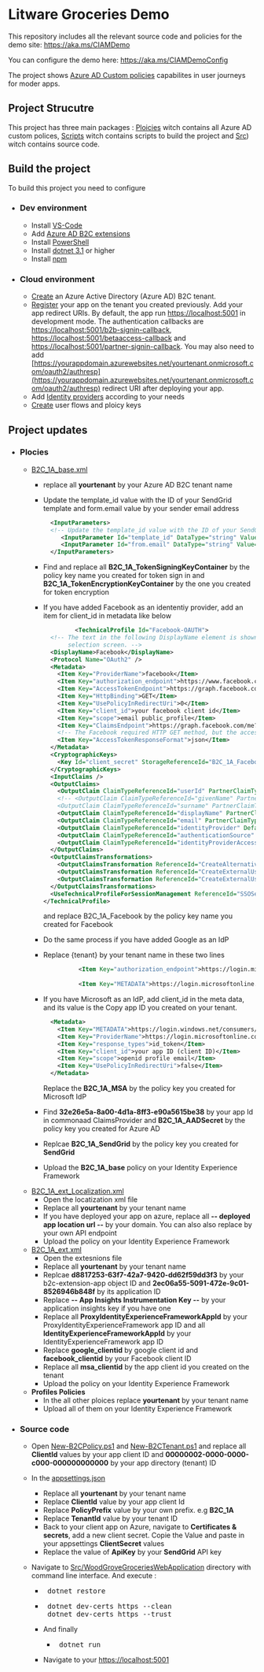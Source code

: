 # Litware Groceries Demo

This repository includes all the relevant source code and policies for the demo site: <https://aka.ms/CIAMDemo>

You can configure the demo here:  <https://aka.ms/CIAMDemoConfig>

The project shows [Azure AD Custom policies](https://docs.microsoft.com/en-us/azure/active-directory-b2c/custom-policy-overview) capabilites in user journeys for moder apps.

## Project Strucutre

This project has three main packages : [Ploicies](https://github.com/azure-ad-b2c/woodgrove-groceries-demo/tree/Release/Policies) witch contains all Azure AD custom polices, [Scripts](https://github.com/azure-ad-b2c/woodgrove-groceries-demo/tree/Release/Scripts) witch contains scripts to build the project and [Src](https://github.com/azure-ad-b2c/woodgrove-groceries-demo/tree/Release/src/WoodGroveGroceriesWebApplication)) witch contains source code.


## Build the project

To build this project you need to configure

- ### Dev environment
  - Install [VS-Code](https://code.visualstudio.com/)
  - Add [Azure AD B2C extensions](https://marketplace.visualstudio.com/items?itemName=AzureADB2CTools.aadb2c)
  - Install [PowerShell](https://code.visualstudio.com/docs/languages/powershell)
  - Install [dotnet 3.1](https://dotnet.microsoft.com/en-us/download/dotnet/3.1) or higher
  - Install [npm](https://docs.npmjs.com/cli/v7/configuring-npm/install/)


 - ### Cloud environment
    - [Create](https://docs.microsoft.com/en-us/azure/active-directory-b2c/tutorial-create-tenant#:~:text=Create%20Azure%20AD%20B2C%20Tenant%201%20Sign%20in,Create%20.%20The%20domain%20...%20.%20See%20More) an Azure Active Directory (Azure AD) B2C tenant.
    - [Register](https://docs.microsoft.com/en-us/azure/active-directory-b2c/tutorial-register-applications?tabs=app-reg-ga) your app on the tenant you created previously.  Add your app redirect URIs. By default, the app run [https://localhost:5001](https://localhost:5001) in development mode. The authentication callbacks are [https://localhost:5001/b2b-signin-callback](https://localhost:5001/b2b-signin-callback), [https://localhost:5001/betaaccess-callback](https://localhost:5001/betaaccess-callback) and [https://localhost:5001/partner-signin-callback](https://localhost:5001/partner-signin-callback). You may also need to add [https://yourappdomain.azurewebsites.net/yourtenant.onmicrosoft.com/oauth2/authresp](https://yourappdomain.azurewebsites.net/yourtenant.onmicrosoft.com/oauth2/authresp) redirect URI after deploying your app.
    - Add [Identity providers](https://docs.microsoft.com/en-us/azure/active-directory-b2c/add-identity-provider) according to your needs
    - [Create](https://docs.microsoft.com/en-us/azure/active-directory-b2c/tutorial-create-user-flows?pivots=b2c-custom-policy) user flows and ploicy keys

## Project updates
  - ### **Plocies**
    - [B2C_1A_base.xml](Policies/B2C_1A_base.xml)
      - replace all **yourtenant** by your Azure AD B2C tenant name
      - Update the template_id value with the ID of your SendGrid template and form.email value by your sender email address 
        ```xml
          <InputParameters>
          <!-- Update the template_id value with the ID of your SendGrid template. -->
             <InputParameter Id="template_id" DataType="string" Value="sendgrid-templateid-invitation"/>
             <InputParameter Id="from.email" DataType="string" Value="reply@address-here"/>
          </InputParameters>
        ```
      - Find and replace all **B2C_1A_TokenSigningKeyContainer** by the policy key name you created for token sign in and **B2C_1A_TokenEncryptionKeyContainer** by the one you created  for token encryption
      - If you have added Facebook as an idententiy provider, add an item for client_id in metadata like below
        ```xml
                 <TechnicalProfile Id="Facebook-OAUTH">
          <!-- The text in the following DisplayName element is shown to the user on the claims provider 
               selection screen. -->
          <DisplayName>Facebook</DisplayName>
          <Protocol Name="OAuth2" />
          <Metadata>
            <Item Key="ProviderName">facebook</Item>
            <Item Key="authorization_endpoint">https://www.facebook.com/dialog/oauth</Item>
            <Item Key="AccessTokenEndpoint">https://graph.facebook.com/oauth/access_token</Item>
            <Item Key="HttpBinding">GET</Item>
            <Item Key="UsePolicyInRedirectUri">0</Item>
            <Item Key="client_id">your facebook client id</Item>
            <Item Key="scope">email public_profile</Item>
            <Item Key="ClaimsEndpoint">https://graph.facebook.com/me?fields=id,first_name,last_name,name,email</Item>
            <!-- The Facebook required HTTP GET method, but the access token response is in JSON format from 3/27/2017 -->
            <Item Key="AccessTokenResponseFormat">json</Item>
          </Metadata>
          <CryptographicKeys>
            <Key Id="client_secret" StorageReferenceId="B2C_1A_Facebook" />
          </CryptographicKeys>
          <InputClaims />
          <OutputClaims>
            <OutputClaim ClaimTypeReferenceId="userId" PartnerClaimType="id" />
            <!-- <OutputClaim ClaimTypeReferenceId="givenName" PartnerClaimType="first_name" />
            <OutputClaim ClaimTypeReferenceId="surname" PartnerClaimType="last_name" /> -->
            <OutputClaim ClaimTypeReferenceId="displayName" PartnerClaimType="name" />
            <OutputClaim ClaimTypeReferenceId="email" PartnerClaimType="email" />
            <OutputClaim ClaimTypeReferenceId="identityProvider" DefaultValue="facebook.com" />
            <OutputClaim ClaimTypeReferenceId="authenticationSource" DefaultValue="socialIdpAuthentication" />
            <OutputClaim ClaimTypeReferenceId="identityProviderAccessToken" PartnerClaimType="{oauth2:access_token}" />
          </OutputClaims>
          <OutputClaimsTransformations>
            <OutputClaimsTransformation ReferenceId="CreateAlternativeSecurityId" />
            <OutputClaimsTransformation ReferenceId="CreateExternalUserName" />
            <OutputClaimsTransformation ReferenceId="CreateExternalUserPrincipalName" />
          </OutputClaimsTransformations>
          <UseTechnicalProfileForSessionManagement ReferenceId="SSOSession-ExternalLogin" />
        </TechnicalProfile>
        ```
        and replace B2C_1A_Facebook by the policy key name you created for Facebook

      - Do the same process if you have added Google as an IdP
      - Replace {tenant} by your tenant name in these two lines
        ```xml
                  <Item Key="authorization_endpoint">https://login.microsoftonline.com/{tenant}/oauth2/token</Item>
                
                  <Item Key="METADATA">https://login.microsoftonline.com/{tenant}/.well-known/openid-configuration</Item>
        ```
      - If you have Microsoft as an  IdP, add client_id in the meta data, and its value is the Copy app ID you created on your tenant. 
        ```xml
          <Metadata>
            <Item Key="METADATA">https://login.windows.net/consumers/v2.0/.well-known/openid-configuration</Item>
            <Item Key="ProviderName">https://login.microsoftonline.com/9188040d-6c67-4c5b-b112-36a304b66dad/v2.0</Item>
            <Item Key="response_types">id_token</Item>
            <Item Key="client_id">your app ID (client ID)</Item>
            <Item Key="scope">openid profile email</Item>
            <Item Key="UsePolicyInRedirectUri">false</Item>
          </Metadata>
        ```
        Replace the **B2C_1A_MSA** by the policy key you created for Microsoft IdP
      - Find **32e26e5a-8a00-4d1a-8ff3-e90a5615be38** by your app Id in commonaad ClaimsProvider and **B2C_1A_AADSecret** by the policy key you created for Azure AD
      - Replcae **B2C_1A_SendGrid** by the policy key you created for **SendGrid**
      - Upload the **B2C_1A_base** policy on your Identity Experience Framework
    - [B2C_1A_ext_Localization.xml](Policies/B2C_1A_ext_Localization.xml)
        - Open the locatization xml file  
        - Replace all **yourtenant** by your tenant name
        - If you have deployed your app on azure, replace all **-- deployed app location url --** by your domain. You can also also replace by your own API endpoint
        - Upload the policy on your Identity Experience Framework
    - [B2C_1A_ext.xml](Policies/B2C_1A_ext.xml)  
        - Open the extesnions file
        - Replace all **yourtenant** by your tenant name
        - Replcae **d8817253-63f7-42a7-9420-dd62f59dd3f3** by your b2c-extension-app object ID and **2ec06a55-5091-472e-9c01-8526946b848f** by its application ID
        - Replace **-- App Insights Instrumentation Key --** by your application insights key if you have one
        - Replace all **ProxyIdentityExperienceFrameworkAppId** by your ProxyIdentityExperienceFramework app ID and all **IdentityExperienceFrameworkAppId** by your IdentityExperienceFramework app ID
        - Replace **google_clientid** by google client id and **facebook_clientid** by your Facebook client ID
        - Replace all **msa_clientid** by the app client id you created on the tenant
        - Upload the policy on your Identity Experience Framework
    - **Profiles Policies**
      - In the all other ploices replace **yourtenant** by your tenant name
      - Upload all of them on your Identity Experience Framework
  - ### **Source code**
    - Open [New-B2CPolicy.ps1](Scripts/New-B2CPolicy/New-B2CPolicy.ps1) and [New-B2CTenant.ps1](Scripts/New-B2CTenant/New-B2CTenant.ps1) and replace all **ClientId** values by your app client ID and **00000002-0000-0000-c000-000000000000** by your app directory (tenant) ID
    - In the [appsettings.json](src/WoodGroveGroceriesWebApplication/appsettings.Development.json)
      - Replace all **yourtenant** by your tenant name
      - Replace **ClientId** value by your app client Id
      - Replace **PolicyPrefix** value by your own prefix. e.g **B2C_1A**
      - Replace **TenantId** value by your tenant ID
      - Back to your client app on Azure, navigate to **Certificates & secrets**, add a new client secret. Copie the Value and paste in your appsettings **ClientSecret** values
      - Replace the value of **ApiKey** by your **SendGrid** API key

    - Navigate to [Src/WoodGroveGroceriesWebApplication](Src/WoodGroveGroceriesWebApplication/) directory with command line interface. And execute :
      - <pre> dotnet restore </pre>
      - <pre> dotnet dev-certs https --clean <br/> dotnet dev-certs https --trust </pre>
      - And finally 
        - <pre> dotnet run </pre>
      - Navigate to your [https://localhost:5001](https://localhost:5001)
